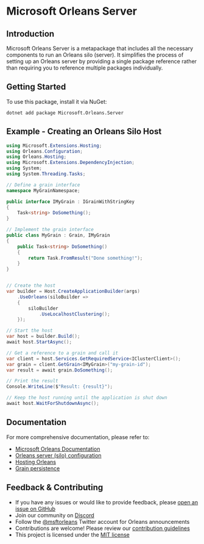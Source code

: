 # Microsoft Orleans Server

## Introduction
Microsoft Orleans Server is a metapackage that includes all the necessary components to run an Orleans silo (server). It simplifies the process of setting up an Orleans server by providing a single package reference rather than requiring you to reference multiple packages individually.

## Getting Started
To use this package, install it via NuGet:

```shell
dotnet add package Microsoft.Orleans.Server
```

## Example - Creating an Orleans Silo Host

```csharp
using Microsoft.Extensions.Hosting;
using Orleans.Configuration;
using Orleans.Hosting;
using Microsoft.Extensions.DependencyInjection;
using System;
using System.Threading.Tasks;

// Define a grain interface
namespace MyGrainNamespace;

public interface IMyGrain : IGrainWithStringKey
{
    Task<string> DoSomething();
}

// Implement the grain interface
public class MyGrain : Grain, IMyGrain
{
    public Task<string> DoSomething()
    {
        return Task.FromResult("Done something!");
    }
}


// Create the host
var builder = Host.CreateApplicationBuilder(args)
    .UseOrleans(siloBuilder =>
    {
        siloBuilder
            .UseLocalhostClustering();
    });

// Start the host
var host = builder.Build();
await host.StartAsync();

// Get a reference to a grain and call it
var client = host.Services.GetRequiredService<IClusterClient>();
var grain = client.GetGrain<IMyGrain>("my-grain-id");
var result = await grain.DoSomething();

// Print the result
Console.WriteLine($"Result: {result}");

// Keep the host running until the application is shut down
await host.WaitForShutdownAsync();
```

## Documentation
For more comprehensive documentation, please refer to:
- [Microsoft Orleans Documentation](https://learn.microsoft.com/dotnet/orleans/)
- [Orleans server (silo) configuration](https://learn.microsoft.com/en-us/dotnet/orleans/host/configuration-guide/server-configuration)
- [Hosting Orleans](https://learn.microsoft.com/en-us/dotnet/orleans/host/generic-host)
- [Grain persistence](https://learn.microsoft.com/en-us/dotnet/orleans/grains/grain-persistence)

## Feedback & Contributing
- If you have any issues or would like to provide feedback, please [open an issue on GitHub](https://github.com/dotnet/orleans/issues)
- Join our community on [Discord](https://aka.ms/orleans-discord)
- Follow the [@msftorleans](https://twitter.com/msftorleans) Twitter account for Orleans announcements
- Contributions are welcome! Please review our [contribution guidelines](https://github.com/dotnet/orleans/blob/main/CONTRIBUTING.md)
- This project is licensed under the [MIT license](https://github.com/dotnet/orleans/blob/main/LICENSE)
